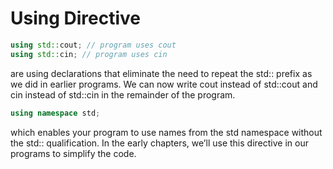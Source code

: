 # Using  Directive

```c++
using std::cout; // program uses cout
using std::cin; // program uses cin
```

are using declarations that eliminate the need to repeat the std:: prefix as we did in earlier programs. We can now write cout instead of std::cout and cin instead of std::cin in the remainder of the program.

```c++
using namespace std;
```

which enables your program to use names from the std namespace without the std:: qualification. In the early chapters, we’ll use this directive in our programs to simplify the code.
